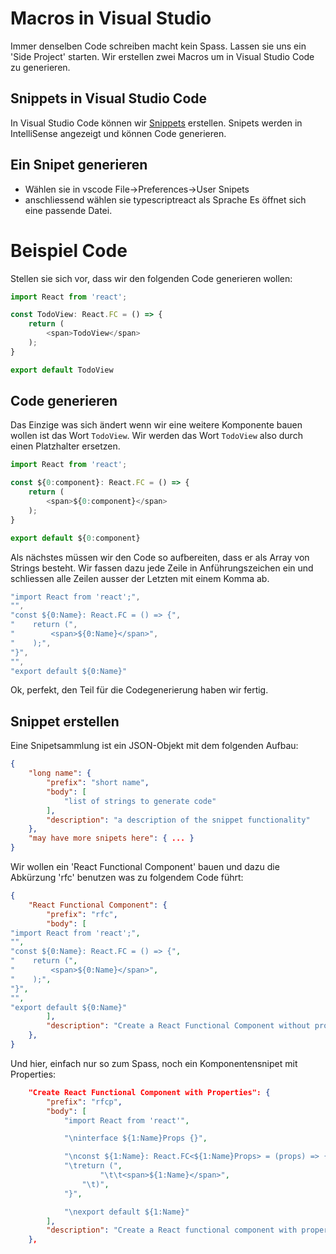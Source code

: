 # Macros in Visual Studio
Immer denselben Code schreiben macht kein Spass. Lassen sie uns ein 'Side Project' starten. Wir erstellen zwei Macros um in Visual Studio Code zu generieren.

## Snippets in Visual Studio Code
In Visual Studio Code können wir [Snippets](https://code.visualstudio.com/docs/editor/userdefinedsnippets) erstellen. Snipets werden in IntelliSense angezeigt und können Code generieren.

## Ein Snipet generieren
* Wählen sie in vscode File->Preferences->User Snipets
* anschliessend wählen sie typescriptreact als Sprache
Es öffnet sich eine passende Datei.

# Beispiel Code
Stellen sie sich vor, dass wir den folgenden Code generieren wollen:
```typescript
import React from 'react';

const TodoView: React.FC = () => {
    return (
        <span>TodoView</span>
    );
}

export default TodoView
``` 
## Code generieren
Das Einzige was sich ändert wenn wir eine weitere Komponente bauen wollen ist das Wort ```TodoView```. Wir werden das Wort ```TodoView``` also durch einen Platzhalter ersetzen.

```typescript
import React from 'react';

const ${0:component}: React.FC = () => {
    return (
        <span>${0:component}</span>
    );
}

export default ${0:component}
```

Als nächstes müssen wir den Code so aufbereiten, dass er als Array von Strings besteht.
Wir fassen dazu jede Zeile in Anführungszeichen ein und schliessen alle Zeilen ausser der Letzten mit einem Komma ab.

```typescript
"import React from 'react';",
"",
"const ${0:Name}: React.FC = () => {",
"    return (",
"        <span>${0:Name}</span>",
"    );",
"}",
"",
"export default ${0:Name}"
```
Ok, perfekt, den Teil für die Codegenerierung haben wir fertig.

## Snippet erstellen
Eine Snipetsammlung ist ein JSON-Objekt mit dem folgenden Aufbau:
```json
{
	"long name": {
		"prefix": "short name",
		"body": [
			"list of strings to generate code"
		],
		"description": "a description of the snippet functionality"
	},
    "may have more snipets here": { ... }
}
```

Wir wollen ein 'React Functional Component' bauen und dazu die Abkürzung 'rfc' benutzen was zu folgendem Code führt:
```json
{
	"React Functional Component": {
		"prefix": "rfc",
		"body": [
"import React from 'react';",
"",
"const ${0:Name}: React.FC = () => {",
"    return (",
"        <span>${0:Name}</span>",
"    );",
"}",
"",
"export default ${0:Name}"
		],
		"description": "Create a React Functional Component without properties"
	},
}
```

Und hier, einfach nur so zum Spass, noch ein Komponentensnipet mit Properties:
```json
	"Create React Functional Component with Properties": {
		"prefix": "rfcp",
		"body": [
			"import React from 'react'",

			"\ninterface ${1:Name}Props {}",

			"\nconst ${1:Name}: React.FC<${1:Name}Props> = (props) => {",
			"\treturn (",
					"\t\t<span>${1:Name}</span>",
				"\t)",
			"}",

			"\nexport default ${1:Name}"
		],
		"description": "Create a React functional component with properties"
	},
```
